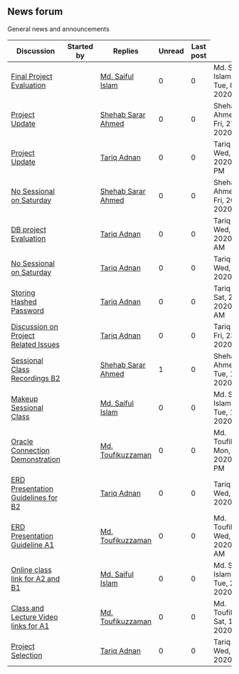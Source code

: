 <h2>News forum</h2>General news and announcements

<br />
<table><thead><tr><th>Discussion</th><th>Started by</th><th>Replies</th><th>Unread<a href="https://moodle.cse.buet.ac.bd/mod/forum/markposts.php?f=632&mark=read&returnpage=view.php"></a></th><th>Last post</th></tr></thead><tbody>
<tr><td><a href="Final%20Project%20Evaluation">Final Project Evaluation</a></td>
<td><a href="https://moodle.cse.buet.ac.bd/user/view.php?id=1131&course=483"></a></td>
<td><a href="https://moodle.cse.buet.ac.bd/user/view.php?id=1131&course=483">Md. Saiful Islam</a></td>
<td>0</td>
<td>0</td>
<td>Md. Saiful Islam<br />Tue, 8 Dec 2020, 3:29 PM</td>
</tr>
<tr><td><a href="Project%20Update">Project Update</a></td>
<td><a href="https://moodle.cse.buet.ac.bd/user/view.php?id=1765&course=483"></a></td>
<td><a href="https://moodle.cse.buet.ac.bd/user/view.php?id=1765&course=483">Shehab Sarar Ahmed</a></td>
<td>0</td>
<td>0</td>
<td>Shehab Sarar Ahmed<br />Fri, 27 Nov 2020, 6:34 PM</td>
</tr>
<tr><td><a href="Project%20Update">Project Update</a></td>
<td><a href="https://moodle.cse.buet.ac.bd/user/view.php?id=1530&course=483"></a></td>
<td><a href="https://moodle.cse.buet.ac.bd/user/view.php?id=1530&course=483">Tariq Adnan</a></td>
<td>0</td>
<td>0</td>
<td>Tariq Adnan<br />Wed, 25 Nov 2020, 11:23 PM</td>
</tr>
<tr><td><a href="No%20Sessional%20on%20Saturday">No Sessional on Saturday</a></td>
<td><a href="https://moodle.cse.buet.ac.bd/user/view.php?id=1765&course=483"></a></td>
<td><a href="https://moodle.cse.buet.ac.bd/user/view.php?id=1765&course=483">Shehab Sarar Ahmed</a></td>
<td>0</td>
<td>0</td>
<td>Shehab Sarar Ahmed<br />Fri, 20 Nov 2020, 8:12 PM</td>
</tr>
<tr><td><a href="DB%20project%20Evaluation">DB project Evaluation</a></td>
<td><a href="https://moodle.cse.buet.ac.bd/user/view.php?id=1530&course=483"></a></td>
<td><a href="https://moodle.cse.buet.ac.bd/user/view.php?id=1530&course=483">Tariq Adnan</a></td>
<td>0</td>
<td>0</td>
<td>Tariq Adnan<br />Wed, 4 Nov 2020, 11:53 AM</td>
</tr>
<tr><td><a href="No%20Sessional%20on%20Saturday">No Sessional on Saturday</a></td>
<td><a href="https://moodle.cse.buet.ac.bd/user/view.php?id=1530&course=483"></a></td>
<td><a href="https://moodle.cse.buet.ac.bd/user/view.php?id=1530&course=483">Tariq Adnan</a></td>
<td>0</td>
<td>0</td>
<td>Tariq Adnan<br />Wed, 28 Oct 2020, 7:24 PM</td>
</tr>
<tr><td><a href="Storing%20Hashed%20Password">Storing Hashed Password</a></td>
<td><a href="https://moodle.cse.buet.ac.bd/user/view.php?id=1530&course=483"></a></td>
<td><a href="https://moodle.cse.buet.ac.bd/user/view.php?id=1530&course=483">Tariq Adnan</a></td>
<td>0</td>
<td>0</td>
<td>Tariq Adnan<br />Sat, 24 Oct 2020, 11:39 AM</td>
</tr>
<tr><td><a href="Discussion%20on%20Project%20Related%20Issues">Discussion on Project Related Issues</a></td>
<td><a href="https://moodle.cse.buet.ac.bd/user/view.php?id=1530&course=483"></a></td>
<td><a href="https://moodle.cse.buet.ac.bd/user/view.php?id=1530&course=483">Tariq Adnan</a></td>
<td>0</td>
<td>0</td>
<td>Tariq Adnan<br />Fri, 23 Oct 2020, 9:39 PM</td>
</tr>
<tr><td><a href="Sessional%20Class%20Recordings%20B2">Sessional Class Recordings B2</a></td>
<td><a href="https://moodle.cse.buet.ac.bd/user/view.php?id=1765&course=483"></a></td>
<td><a href="https://moodle.cse.buet.ac.bd/user/view.php?id=1765&course=483">Shehab Sarar Ahmed</a></td>
<td>1</td>
<td>0</td>
<td>Shehab Sarar Ahmed<br />Tue, 13 Oct 2020, 3:43 PM</td>
</tr>
<tr><td><a href="Makeup%20Sessional%20Class">Makeup Sessional Class</a></td>
<td><a href="https://moodle.cse.buet.ac.bd/user/view.php?id=1131&course=483"></a></td>
<td><a href="https://moodle.cse.buet.ac.bd/user/view.php?id=1131&course=483">Md. Saiful Islam</a></td>
<td>0</td>
<td>0</td>
<td>Md. Saiful Islam<br />Tue, 13 Oct 2020, 2:01 PM</td>
</tr>
<tr><td><a href="Oracle%20Connection%20Demonstration">Oracle Connection Demonstration</a></td>
<td><a href="https://moodle.cse.buet.ac.bd/user/view.php?id=1882&course=483"></a></td>
<td><a href="https://moodle.cse.buet.ac.bd/user/view.php?id=1882&course=483">Md. Toufikuzzaman</a></td>
<td>0</td>
<td>0</td>
<td>Md. Toufikuzzaman<br />Mon, 12 Oct 2020, 10:11 PM</td>
</tr>
<tr><td><a href="ERD%20Presentation%20Guidelines%20for%20B2">ERD Presentation Guidelines for B2</a></td>
<td><a href="https://moodle.cse.buet.ac.bd/user/view.php?id=1530&course=483"></a></td>
<td><a href="https://moodle.cse.buet.ac.bd/user/view.php?id=1530&course=483">Tariq Adnan</a></td>
<td>0</td>
<td>0</td>
<td>Tariq Adnan<br />Wed, 23 Sep 2020, 7:31 PM</td>
</tr>
<tr><td><a href="ERD%20Presentation%20Guideline%20A1">ERD Presentation Guideline A1</a></td>
<td><a href="https://moodle.cse.buet.ac.bd/user/view.php?id=1882&course=483"></a></td>
<td><a href="https://moodle.cse.buet.ac.bd/user/view.php?id=1882&course=483">Md. Toufikuzzaman</a></td>
<td>0</td>
<td>0</td>
<td>Md. Toufikuzzaman<br />Wed, 23 Sep 2020, 9:22 AM</td>
</tr>
<tr><td><a href="Online%20class%20link%20for%20A2%20and%20B1">Online class link for A2 and B1</a></td>
<td><a href="https://moodle.cse.buet.ac.bd/user/view.php?id=1131&course=483"></a></td>
<td><a href="https://moodle.cse.buet.ac.bd/user/view.php?id=1131&course=483">Md. Saiful Islam</a></td>
<td>0</td>
<td>0</td>
<td>Md. Saiful Islam<br />Tue, 22 Sep 2020, 9:25 PM</td>
</tr>
<tr><td><a href="Class%20and%20Lecture%20Video%20links%20for%20A1">Class and Lecture Video links for A1</a></td>
<td><a href="https://moodle.cse.buet.ac.bd/user/view.php?id=1882&course=483"></a></td>
<td><a href="https://moodle.cse.buet.ac.bd/user/view.php?id=1882&course=483">Md. Toufikuzzaman</a></td>
<td>0</td>
<td>0</td>
<td>Md. Toufikuzzaman<br />Sat, 19 Sep 2020, 5:17 PM</td>
</tr>
<tr><td><a href="Project%20Selection">Project Selection</a></td>
<td><a href="https://moodle.cse.buet.ac.bd/user/view.php?id=1530&course=483"></a></td>
<td><a href="https://moodle.cse.buet.ac.bd/user/view.php?id=1530&course=483">Tariq Adnan</a></td>
<td>0</td>
<td>0</td>
<td>Tariq Adnan<br />Wed, 4 Mar 2020, 7:07 PM</td>
</tr>
</tbody></table>

